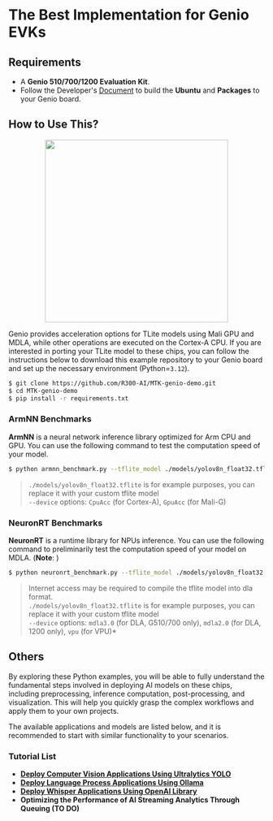 # The Best Implementation for Genio EVKs


## Requirements
* A **Genio 510/700/1200 Evaluation Kit**.
* Follow the Developer's [Document](https://r300-ai.github.io/ITRI-AI-Hub/docs/genio-evk.html) to build the **Ubuntu** and **Packages** to your Genio board.


## How to Use This?

<div align="center">
<img src="https://github.com/R300-AI/MTK-genio-demo/blob/main/docs/images/chipset.png" width=360"/>
</div>

  Genio provides acceleration options for TLite models using Mali GPU and MDLA, while other operations are executed on the Cortex-A CPU. If you are interested in porting your TLite model to these chips, you can follow the instructions below to download this example repository to your Genio board and set up the necessary environment (Python=`3.12`).
  ```bash
  $ git clone https://github.com/R300-AI/MTK-genio-demo.git
  $ cd MTK-genio-demo
  $ pip install -r requirements.txt
  ```

### ArmNN Benchmarks
  **ArmNN** is a neural network inference library optimized for Arm CPU and GPU. You can use the following command to test the computation speed of your model.
  ```bash
  $ python armnn_benchmark.py --tflite_model ./models/yolov8n_float32.tflite --device GpuAcc --iteration 10
  ```

  > `./models/yolov8n_float32.tflite` is for example purposes, you can replace it with your custom tflite model<br>
  > `--device` options: `CpuAcc` (for Cortex-A),  `GpuAcc` (for Mali-G)

### NeuronRT Benchmarks
  **NeuronRT** is a runtime library for NPUs inference. You can use the following command to preliminarily test the computation speed of your model on MDLA. (**Note**: )
  ```bash
  $ python neuronrt_benchmark.py --tflite_model ./models/yolov8n_float32.tflite --device mdla3.0 --iteration 10
  ```
  > Internet access may be required to compile the tflite model into dla format.<br>
  > `./models/yolov8n_float32.tflite` is for example purposes, you can replace it with your custom tflite model<br>
  > `--device` options: `mdla3.0` (for DLA, G510/700 only),  `mdla2.0` (for DLA, 1200 only), `vpu` (for VPU)*

## Others 
By exploring these Python examples, you will be able to fully understand the fundamental steps involved in deploying AI models on these chips, including preprocessing, inference computation, post-processing, and visualization. This will help you quickly grasp the complex workflows and apply them to your own projects.

The available applications and models are listed below, and it is recommended to start with similar functionality to your scenarios.

### Tutorial List
* **[Deploy Computer Vision Applications Using Ultralytics YOLO](https://github.com/R300-AI/MTK-genio-demo/blob/main/docs/ultralytics_tutorial.md)**
* **[Deploy Language Process Applications Using Ollama](https://github.com/R300-AI/MTK-genio-demo/blob/main/docs/ollama_tutorial.md)**
* **[Deploy Whisper Applications Using OpenAI Library](https://github.com/R300-AI/MTK-genio-demo/blob/main/docs/whisper_tutorial.md)**
* **Optimizing the Performance of AI Streaming Analytics Through Queuing (TO DO)**
